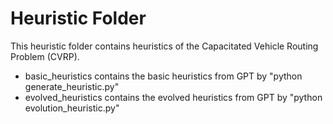 # Heuristic Folder 
 
This heuristic folder contains heuristics of the Capacitated Vehicle Routing Problem (CVRP). 

- basic_heuristics contains the basic heuristics from GPT by "python generate_heuristic.py"
- evolved_heuristics contains the evolved heuristics from GPT by "python evolution_heuristic.py"
